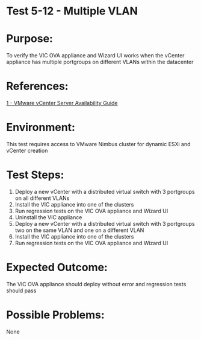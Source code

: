 Test 5-12 - Multiple VLAN
=======

# Purpose:
To verify the VIC OVA appliance and Wizard UI works when the vCenter appliance has multiple portgroups on different VLANs within the datacenter

# References:
[1 - VMware vCenter Server Availability Guide](http://www.vmware.com/files/pdf/techpaper/vmware-vcenter-server-availability-guide.pdf)

# Environment:
This test requires access to VMware Nimbus cluster for dynamic ESXi and vCenter creation

# Test Steps:
1. Deploy a new vCenter with a distributed virtual switch with 3 portgroups on all different VLANs
2. Install the VIC appliance into one of the clusters
3. Run regression tests on the VIC OVA appliance and Wizard UI
4. Uninstall the VIC appliance
5. Deploy a new vCenter with a distributed virtual switch with 3 portgroups two on the same VLAN and one on a different VLAN
6. Install the VIC appliance into one of the clusters
7. Run regression tests on the VIC OVA appliance and Wizard UI

# Expected Outcome:
The VIC OVA appliance should deploy without error and regression tests should pass

# Possible Problems:
None

